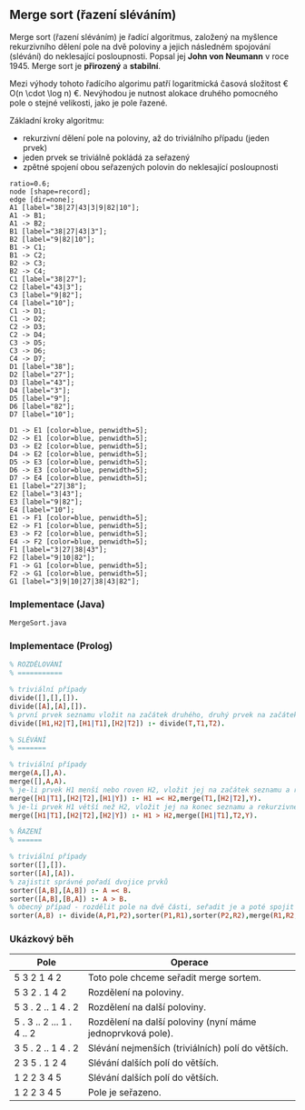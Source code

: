 ## Merge sort (řazení sléváním)

Merge sort (řazení sléváním) je řadící algoritmus, založený na myšlence rekurzivního dělení pole na dvě poloviny a jejich následném spojování (slévání) do neklesající posloupnosti. Popsal jej **John von Neumann** v roce 1945. Merge sort je **přirozený** a **stabilní**.

Mezi výhody tohoto řadícího algorimu patří logaritmická časová složitost € O(n \cdot \log n) €. Nevýhodou je nutnost alokace druhého pomocného pole o stejné velikosti, jako je pole řazené.

Základní kroky algoritmu:

- rekurzivní dělení pole na poloviny, až do triviálního případu (jeden prvek)
- jeden prvek se triviálně pokládá za seřazený
- zpětné spojení obou seřazených polovin do neklesající posloupnosti

```dot:digraph
ratio=0.6;
node [shape=record];
edge [dir=none];
A1 [label="38|27|43|3|9|82|10"];
A1 -> B1;
A1 -> B2;
B1 [label="38|27|43|3"];
B2 [label="9|82|10"];
B1 -> C1;
B1 -> C2;
B2 -> C3;
B2 -> C4;
C1 [label="38|27"];
C2 [label="43|3"];
C3 [label="9|82"];
C4 [label="10"];
C1 -> D1;
C1 -> D2;
C2 -> D3;
C2 -> D4;
C3 -> D5;
C3 -> D6;
C4 -> D7;
D1 [label="38"];
D2 [label="27"];
D3 [label="43"];
D4 [label="3"];
D5 [label="9"];
D6 [label="82"];
D7 [label="10"];

D1 -> E1 [color=blue, penwidth=5];
D2 -> E1 [color=blue, penwidth=5];
D3 -> E2 [color=blue, penwidth=5];
D4 -> E2 [color=blue, penwidth=5];
D5 -> E3 [color=blue, penwidth=5];
D6 -> E3 [color=blue, penwidth=5];
D7 -> E4 [color=blue, penwidth=5];
E1 [label="27|38"];
E2 [label="3|43"];
E3 [label="9|82"];
E4 [label="10"];
E1 -> F1 [color=blue, penwidth=5];
E2 -> F1 [color=blue, penwidth=5];
E3 -> F2 [color=blue, penwidth=5];
E4 -> F2 [color=blue, penwidth=5];
F1 [label="3|27|38|43"];
F2 [label="9|10|82"];
F1 -> G1 [color=blue, penwidth=5];
F2 -> G1 [color=blue, penwidth=5];
G1 [label="3|9|10|27|38|43|82"];
```

### Implementace (Java)

```include:java
MergeSort.java
```

### Implementace (Prolog)

```prolog
% ROZDĚLOVÁNÍ
% ===========

% triviální případy
divide([],[],[]).
divide([A],[A],[]).
% první prvek seznamu vložit na začátek druhého, druhý prvek na začátek třetího, poté rekurzivně zopakovat se zbytkem seznamu
divide([H1,H2|T],[H1|T1],[H2|T2]) :- divide(T,T1,T2).

% SLÉVÁNÍ
% =======

% triviální případy
merge(A,[],A).
merge([],A,A).
% je-li prvek H1 menší nebo roven H2, vložit jej na začátek seznamu a rekurzivně opakovat
merge([H1|T1],[H2|T2],[H1|Y]) :- H1 =< H2,merge(T1,[H2|T2],Y).
% je-li prvek H1 větší než H2, vložit jej na konec seznamu a rekurzivně opakovat
merge([H1|T1],[H2|T2],[H2|Y]) :- H1 > H2,merge([H1|T1],T2,Y).

% ŘAZENÍ
% ======

% triviální případy
sorter([],[]).
sorter([A],[A]).
% zajistit správné pořadí dvojice prvků
sorter([A,B],[A,B]) :- A =< B.
sorter([A,B],[B,A]) :- A > B.
% obecný případ - rozdělit pole na dvě části, seřadit je a poté spojit dohromady
sorter(A,B) :- divide(A,P1,P2),sorter(P1,R1),sorter(P2,R2),merge(R1,R2,B).
```

### Ukázkový běh

| Pole | Operace
|---|---
| 5 3 2 1 4 2 | Toto pole chceme seřadit merge sortem.
| 5 3 2 . 1 4 2 | Rozdělení na poloviny.
| 5 3 . 2 .. 1 4 . 2 | Rozdělení na další poloviny.
| 5 . 3 .. 2 ... 1 . 4 .. 2 | Rozdělení na další poloviny (nyní máme jednoprvková pole).
| 3 5 . 2 .. 1 4 . 2 | Slévání nejmenších (triviálních) polí do větších.
| 2 3 5 . 1 2 4 | Slévání dalších polí do větších.
| 1 2 2 3 4 5 | Slévání dalších polí do větších.
| 1 2 2 3 4 5 | Pole je seřazeno.
